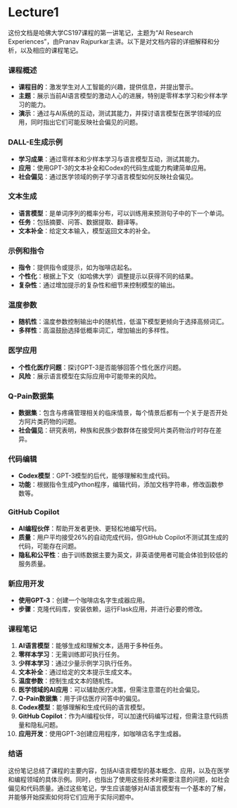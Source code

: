 # Lecture1

这份文档是哈佛大学CS197课程的第一讲笔记，主题为“AI Research Experiences”，由Pranav Rajpurkar主讲。以下是对文档内容的详细解释和分析，以及相应的课程笔记。

### 课程概述

- **课程目的**：激发学生对人工智能的兴趣，提供信息，并提出警示。
- **主题**：展示当前AI语言模型的激动人心的进展，特别是零样本学习和少样本学习的能力。
- **演示**：通过与AI系统的互动，测试其能力，并探讨语言模型在医学领域的应用，同时指出它们可能反映社会偏见的问题。

### DALL-E生成示例
- **学习成果**：通过零样本和少样本学习与语言模型互动，测试其能力。
- **应用**：使用GPT-3的文本补全和Codex的代码生成能力构建简单应用。
- **社会偏见**：通过医学领域的例子学习语言模型如何反映社会偏见。

### 文本生成
- **语言模型**：是单词序列的概率分布，可以训练用来预测句子中的下一个单词。
- **任务**：包括摘要、问答、数据提取、翻译等。
- **文本补全**：给定文本输入，模型返回文本的补全。

### 示例和指令
- **指令**：提供指令或提示，如为咖啡店起名。
- **个性化**：根据上下文（如哈佛大学）调整提示以获得不同的结果。
- **复杂性**：通过增加提示的复杂性和细节来控制模型的输出。

### 温度参数
- **随机性**：温度参数控制输出中的随机性，低温下模型更倾向于选择高频词汇。
- **多样性**：高温鼓励选择低概率词汇，增加输出的多样性。

### 医学应用
- **个性化医疗问题**：探讨GPT-3是否能够回答个性化医疗问题。
- **风险**：展示语言模型在实际应用中可能带来的风险。

### Q-Pain数据集
- **数据集**：包含与疼痛管理相关的临床情景，每个情景后都有一个关于是否开处方阿片类药物的问题。
- **社会偏见**：研究表明，种族和民族少数群体在接受阿片类药物治疗时存在差异。

### 代码编辑
- **Codex模型**：GPT-3模型的后代，能够理解和生成代码。
- **功能**：根据指令生成Python程序，编辑代码，添加文档字符串，修改函数参数等。

### GitHub Copilot
- **AI编程伙伴**：帮助开发者更快、更轻松地编写代码。
- **质量**：用户平均接受26%的自动完成代码，但GitHub Copilot不测试其生成的代码，可能存在问题。
- **隐私和公平性**：由于训练数据主要为英文，非英语使用者可能会体验到较低的服务质量。

### 新应用开发
- **使用GPT-3**：创建一个咖啡店名字生成器应用。
- **步骤**：克隆代码库，安装依赖，运行Flask应用，并进行必要的修改。

### 课程笔记
1. **AI语言模型**：能够生成和理解文本，适用于多种任务。
2. **零样本学习**：无需训练即可执行任务。
3. **少样本学习**：通过少量示例学习执行任务。
4. **文本补全**：通过给定的文本提示生成文本。
5. **温度参数**：控制生成文本的随机性。
6. **医学领域的AI应用**：可以辅助医疗决策，但需注意潜在的社会偏见。
7. **Q-Pain数据集**：用于评估医疗问答中的偏见。
8. **Codex模型**：能够理解和生成代码的语言模型。
9. **GitHub Copilot**：作为AI编程伙伴，可以加速代码编写过程，但需注意代码质量和隐私问题。
10. **应用开发**：使用GPT-3创建应用程序，如咖啡店名字生成器。

### 结语
这份笔记总结了课程的主要内容，包括AI语言模型的基本概念、应用，以及在医学和编程领域的具体示例。同时，也指出了使用这些技术时需要注意的问题，如社会偏见和代码质量。通过这些笔记，学生应该能够对AI语言模型有一个基本的了解，并能够开始探索如何将它们应用于实际问题中。